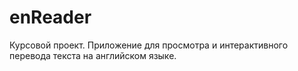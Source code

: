 # enReader
Курсовой проект. Приложение для просмотра и интерактивного перевода текста на английском языке.
